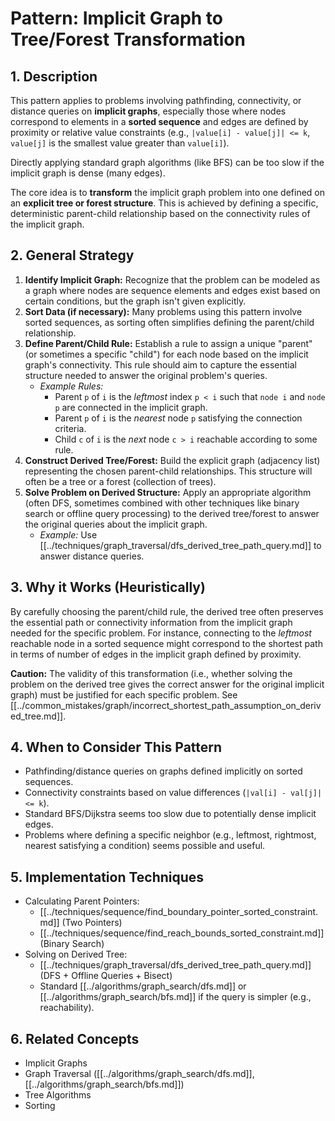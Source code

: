 # Pattern: Implicit Graph to Tree/Forest Transformation

## 1. Description

This pattern applies to problems involving pathfinding, connectivity, or distance queries on **implicit graphs**, especially those where nodes correspond to elements in a **sorted sequence** and edges are defined by proximity or relative value constraints (e.g., `|value[i] - value[j]| <= k`, `value[j]` is the smallest value greater than `value[i]`).

Directly applying standard graph algorithms (like BFS) can be too slow if the implicit graph is dense (many edges).

The core idea is to **transform** the implicit graph problem into one defined on an **explicit tree or forest structure**. This is achieved by defining a specific, deterministic parent-child relationship based on the connectivity rules of the implicit graph.

## 2. General Strategy

1.  **Identify Implicit Graph:** Recognize that the problem can be modeled as a graph where nodes are sequence elements and edges exist based on certain conditions, but the graph isn't given explicitly.
2.  **Sort Data (if necessary):** Many problems using this pattern involve sorted sequences, as sorting often simplifies defining the parent/child relationship.
3.  **Define Parent/Child Rule:** Establish a rule to assign a unique "parent" (or sometimes a specific "child") for each node based on the implicit graph's connectivity. This rule should aim to capture the essential structure needed to answer the original problem's queries.
    *   *Example Rules:*
        *   Parent `p` of `i` is the *leftmost* index `p < i` such that `node i` and `node p` are connected in the implicit graph.
        *   Parent `p` of `i` is the *nearest* node `p` satisfying the connection criteria.
        *   Child `c` of `i` is the *next* node `c > i` reachable according to some rule.
4.  **Construct Derived Tree/Forest:** Build the explicit graph (adjacency list) representing the chosen parent-child relationships. This structure will often be a tree or a forest (collection of trees).
5.  **Solve Problem on Derived Structure:** Apply an appropriate algorithm (often DFS, sometimes combined with other techniques like binary search or offline query processing) to the derived tree/forest to answer the original queries about the implicit graph.
    *   *Example:* Use [[../techniques/graph_traversal/dfs_derived_tree_path_query.md]] to answer distance queries.

## 3. Why it Works (Heuristically)

By carefully choosing the parent/child rule, the derived tree often preserves the essential path or connectivity information from the implicit graph needed for the specific problem. For instance, connecting to the *leftmost* reachable node in a sorted sequence might correspond to the shortest path in terms of number of edges in the implicit graph defined by proximity.

**Caution:** The validity of this transformation (i.e., whether solving the problem on the derived tree gives the correct answer for the original implicit graph) must be justified for each specific problem. See [[../common_mistakes/graph/incorrect_shortest_path_assumption_on_derived_tree.md]].

## 4. When to Consider This Pattern

*   Pathfinding/distance queries on graphs defined implicitly on sorted sequences.
*   Connectivity constraints based on value differences (`|val[i] - val[j]| <= k`).
*   Standard BFS/Dijkstra seems too slow due to potentially dense implicit edges.
*   Problems where defining a specific neighbor (e.g., leftmost, rightmost, nearest satisfying a condition) seems possible and useful.

## 5. Implementation Techniques

*   Calculating Parent Pointers:
    *   [[../techniques/sequence/find_boundary_pointer_sorted_constraint.md]] (Two Pointers)
    *   [[../techniques/sequence/find_reach_bounds_sorted_constraint.md]] (Binary Search)
*   Solving on Derived Tree:
    *   [[../techniques/graph_traversal/dfs_derived_tree_path_query.md]] (DFS + Offline Queries + Bisect)
    *   Standard [[../algorithms/graph_search/dfs.md]] or [[../algorithms/graph_search/bfs.md]] if the query is simpler (e.g., reachability).

## 6. Related Concepts

*   Implicit Graphs
*   Graph Traversal ([[../algorithms/graph_search/dfs.md]], [[../algorithms/graph_search/bfs.md]])
*   Tree Algorithms
*   Sorting 